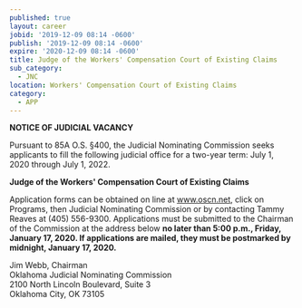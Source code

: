 ```yaml
---
published: true
layout: career
jobid: '2019-12-09 08:14 -0600'
publish: '2019-12-09 08:14 -0600'
expire: '2020-12-09 08:14 -0600'
title: Judge of the Workers' Compensation Court of Existing Claims
sub_category:
  - JNC
location: Workers' Compensation Court of Existing Claims
category:
  - APP
---
```

**NOTICE OF JUDICIAL VACANCY** 

Pursuant to 85A O.S. §400, the Judicial Nominating Commission seeks applicants to fill the following judicial office for a two-year term:  July 1, 2020 through July 1, 2022.

**Judge of the Workers' Compensation Court of Existing Claims**

Application forms can be obtained on line at www.oscn.net, click on Programs, then Judicial Nominating Commission or by contacting Tammy Reaves at (405) 556-9300.   Applications must be submitted to the Chairman of the Commission at the address below **no later than 5:00 p.m., Friday, January 17, 2020.  If applications are mailed, they must be postmarked by midnight, January 17, 2020.**


Jim Webb, Chairman  
Oklahoma Judicial Nominating Commission  
2100 North Lincoln Boulevard, Suite 3  
Oklahoma City, OK  73105  